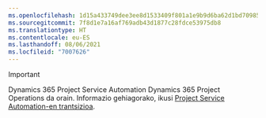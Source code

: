 ```yaml
---
ms.openlocfilehash: 1d15a433749dee3ee8d1533409f801a1e9b9d6ba62d1bd70985e3997f1547db0
ms.sourcegitcommit: 7f8d1e7a16af769adb43d1877c28fdce53975db8
ms.translationtype: HT
ms.contentlocale: eu-ES
ms.lasthandoff: 08/06/2021
ms.locfileid: "7007626"
---
```

> [!IMPORTANT]
> Dynamics 365 Project Service Automation Dynamics 365 Project Operations da orain. Informazio gehiagorako, ikusi [Project Service Automation-en trantsizioa](https://dynamics.microsoft.com/en-us/project-service-automation/overview/).

